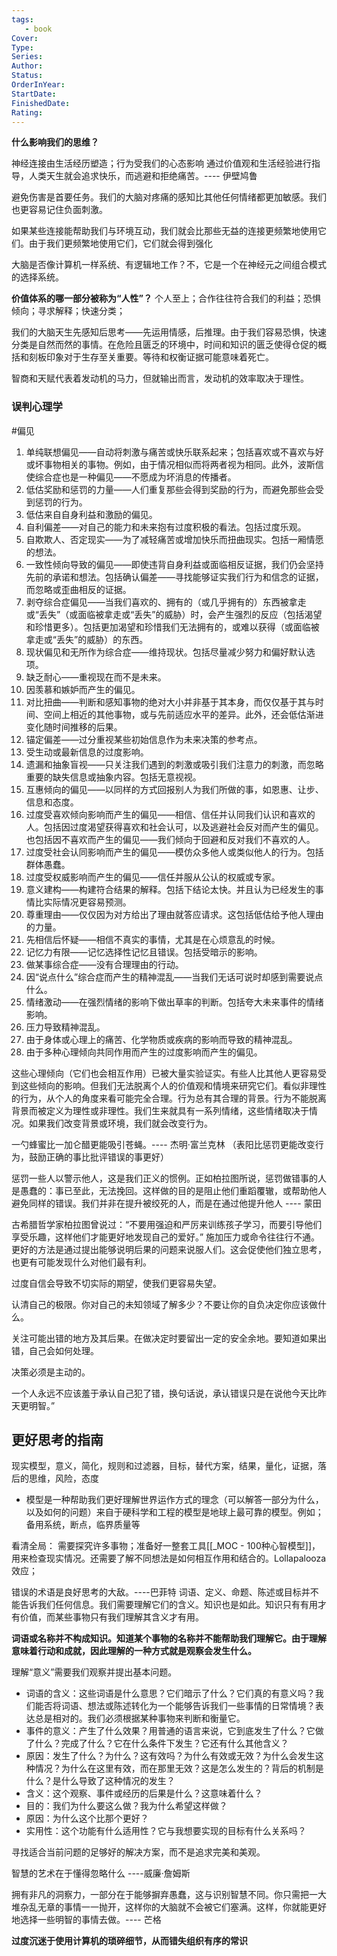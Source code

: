 ```yaml
---
tags: 
   - book 
Cover: 
Type:
Series: 
Author:
Status: 
OrderInYear:
StartDate:
FinishedDate:
Rating: 
---
```


**什么影响我们的思维？**

神经连接由生活经历塑造；行为受我们的心态影响
通过价值观和生活经验进行指导，人类天生就会追求快乐，而逃避和拒绝痛苦。---- 伊壁鸠鲁

避免伤害是首要任务。我们的大脑对疼痛的感知比其他任何情绪都更加敏感。我们也更容易记住负面刺激。

如果某些连接能帮助我们与环境互动，我们就会比那些无益的连接更频繁地使用它们。由于我们更频繁地使用它们，它们就会得到强化


大脑是否像计算机一样系统、有逻辑地工作？不，它是一个在神经元之间组合模式的选择系统。


**价值体系的哪一部分被称为“人性”？**
个人至上；合作往往符合我们的利益；恐惧倾向；寻求解释；快速分类；


我们的大脑天生先感知后思考——先运用情感，后推理。由于我们容易恐惧，快速分类是自然而然的事情。在危险且匮乏的环境中，时间和知识的匮乏使得仓促的概括和刻板印象对于生存至关重要。等待和权衡证据可能意味着死亡。


智商和天赋代表着发动机的马力，但就输出而言，发动机的效率取决于理性。



### 误判心理学 
#偏见

1. 单纯联想偏见——自动将刺激与痛苦或快乐联系起来；包括喜欢或不喜欢与好或坏事物相关的事物。例如，由于情况相似而将两者视为相同。此外，波斯信使综合症也是一种偏见——不愿成为坏消息的传播者。
2. 低估奖励和惩罚的力量——人们重复那些会得到奖励的行为，而避免那些会受到惩罚的行为。
3. 低估来自自身利益和激励的偏见。
4. 自利偏差——对自己的能力和未来抱有过度积极的看法。包括过度乐观。
5. 自欺欺人、否定现实——为了减轻痛苦或增加快乐而扭曲现实。包括一厢情愿的想法。
6. 一致性倾向导致的偏见——即使违背自身利益或面临相反证据，我们仍会坚持先前的承诺和想法。包括确认偏差——寻找能够证实我们行为和信念的证据，而忽略或歪曲相反的证据。
7. 剥夺综合症偏见——当我们喜欢的、拥有的（或几乎拥有的）东西被拿走或“丢失”（或面临被拿走或“丢失”的威胁）时，会产生强烈的反应（包括渴望和珍惜更多）。包括更加渴望和珍惜我们无法拥有的，或难以获得（或面临被拿走或“丢失”的威胁）的东西。
8. 现状偏见和无所作为综合症——维持现状。包括尽量减少努力和偏好默认选项。
9. 缺乏耐心——重视现在而不是未来。
10. 因羡慕和嫉妒而产生的偏见。
11. 对比扭曲——判断和感知事物的绝对大小并非基于其本身，而仅仅基于其与时间、空间上相近的其他事物，或与先前适应水平的差异。此外，还会低估渐进变化随时间推移的后果。
12. 锚定偏差——过分重视某些初始信息作为未来决策的参考点。
13. 受生动或最新信息的过度影响。
14. 遗漏和抽象盲视——只关注我们遇到的刺激或吸引我们注意力的刺激，而忽略重要的缺失信息或抽象内容。包括无意视视。
15. 互惠倾向的偏见——以同样的方式回报别人为我们所做的事，如恩惠、让步、信息和态度。
16. 过度受喜欢倾向影响而产生的偏见——相信、信任并认同我们认识和喜欢的人。包括因过度渴望获得喜欢和社会认可，以及逃避社会反对而产生的偏见。也包括因不喜欢而产生的偏见——我们倾向于回避和反对我们不喜欢的人。
17. 过度受社会认同影响而产生的偏见——模仿众多他人或类似他人的行为。包括群体愚蠢。
18. 过度受权威影响而产生的偏见——信任并服从公认的权威或专家。
19. 意义建构——构建符合结果的解释。包括下结论太快。并且认为已经发生的事情比实际情况更容易预测。
20. 尊重理由——仅仅因为对方给出了理由就答应请求。这包括低估给予他人理由的力量。
21. 先相信后怀疑——相信不真实的事情，尤其是在心烦意乱的时候。
22. 记忆力有限——记忆选择性记忆且错误。包括受暗示的影响。
23. 做某事综合症——没有合理理由的行动。
24. 因“说点什么”综合症而产生的精神混乱——当我们无话可说时却感到需要说点什么。
25. 情绪激动——在强烈情绪的影响下做出草率的判断。包括夸大未来事件的情绪影响。
26. 压力导致精神混乱。
27. 由于身体或心理上的痛苦、化学物质或疾病的影响而导致的精神混乱。
28. 由于多种心理倾向共同作用而产生的过度影响而产生的偏见。


这些心理倾向（它们也会相互作用）已被大量实验证实。有些人比其他人更容易受到这些倾向的影响。但我们无法脱离个人的价值观和情境来研究它们。看似非理性的行为，从个人的角度来看可能完全合理。行为总有其合理的背景。行为不能脱离背景而被定义为理性或非理性。我们生来就具有一系列情绪，这些情绪取决于情况。如果我们改变背景或环境，我们就会改变行为。



一勺蜂蜜比一加仑醋更能吸引苍蝇。---- 杰明·富兰克林
（表阳比惩罚更能改变行为，鼓励正确的事比批评错误的事更好）

惩罚一些人以警示他人，这是我们正义的惯例。正如柏拉图所说，惩罚做错事的人是愚蠢的：事已至此，无法挽回。这样做的目的是阻止他们重蹈覆辙，或帮助他人避免同样的错误。我们并非在提升被绞死的人，而是在通过他提升他人 ---- 蒙田

古希腊哲学家柏拉图曾说过：“不要用强迫和严厉来训练孩子学习，而要引导他们享受乐趣，这样他们才能更好地发现自己的爱好。” 施加压力或命令往往行不通。更好的方法是通过提出能够说明后果的问题来说服人们。这会促使他们独立思考，也更有可能发现什么对他们最有利。


过度自信会导致不切实际的期望，使我们更容易失望。

认清自己的极限。你对自己的未知领域了解多少？不要让你的自负决定你应该做什么。

关注可能出错的地方及其后果。在做决定时要留出一定的安全余地。要知道如果出错，自己会如何处理。

决策必须是主动的。

一个人永远不应该羞于承认自己犯了错，换句话说，承认错误只是在说他今天比昨天更明智。”


## 更好思考的指南

现实模型，意义，简化，规则和过滤器，目标，替代方案，结果，量化，证据，落后的思维，风险，态度


- 模型是一种帮助我们更好理解世界运作方式的理念（可以解答一部分为什么，以及如何的问题）来自于硬科学和工程的模型是地球上最可靠的模型。例如；备用系统，断点，临界质量等

看清全局：
需要探究许多事物；准备好一整套工具[[_MOC - 100种心智模型]]，用来检查现实情况。还需要了解不同想法是如何相互作用和结合的。Lollapalooza效应；


错误的术语是良好思考的大敌。----巴菲特
词语、定义、命题、陈述或目标并不能告诉我们任何信息。我们需要理解它们的含义。知识也是如此。知识只有有用才有价值，而某些事物只有我们理解其含义才有用。

**词语或名称并不构成知识。知道某个事物的名称并不能帮助我们理解它。由于理解意味着行动和成就，因此理解的一种方式就是观察会发生什么。**

理解“意义”需要我们观察并提出基本问题。
- 词语的含义：这些词语是什么意思？它们暗示了什么？它们真的有意义吗？我们能否将词语、想法或陈述转化为一个能够告诉我们一些事情的日常情境？表达总是相对的。我们必须根据某种事物来判断和衡量它。
- 事件的意义：产生了什么效果？用普通的语言来说，它到底发生了什么？它做了什么？完成了什么？它在什么条件下发生？它还有什么其他含义？
- 原因：发生了什么？为什么？这有效吗？为什么有效或无效？为什么会发生这种情况？为什么在这里有效，而在那里无效？这是怎么发生的？背后的机制是什么？是什么导致了这种情况的发生？
- 含义：这个观察、事件或经历的后果是什么？这意味着什么？
- 目的：我们为什么要这么做？我为什么希望这样做？
- 原因：为什么这个比那个更好？
- 实用性：这个功能有什么适用性？它与我想要实现的目标有什么关系吗？


寻找适合当前问题的足够好的解决方案，而不是追求完美和美观。

智慧的艺术在于懂得忽略什么 ----威廉·詹姆斯


拥有非凡的洞察力，一部分在于能够摒弃愚蠢，这与识别智慧不同。你只需把一大堆杂乱无章的事情一一抛开，这样你的大脑就不会被它们塞满。这样，你就能更好地选择一些明智的事情去做。---- 芒格

**过度沉迷于使用计算机的琐碎细节，从而错失组织有序的常识**




